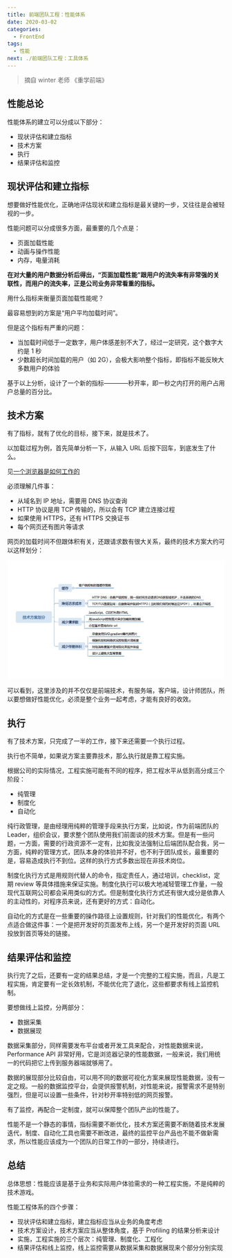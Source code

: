 ```yaml
---
title: 前端团队工程：性能体系
date: 2020-03-02
categories:
  - FrontEnd
tags:
  - 性能
next: ./前端团队工程：工具体系
---
```


> 摘自 winter 老师 《重学前端》

## 性能总论

性能体系的建立可以分成以下部分：

 - 现状评估和建立指标
 - 技术方案
 - 执行
 - 结果评估和监控

## 现状评估和建立指标

想要做好性能优化，正确地评估现状和建立指标是最关键的一步，又往往是会被轻视的一步。

性能问题可以分成很多方面，最重要的几个点是：

- 页面加载性能
- 动画与操作性能
- 内存，电量消耗

**在对大量的用户数据分析后得出，“页面加载性能”跟用户的流失率有非常强的关联性，而用户的流失率，正是公司业务非常看重的指标。**

用什么指标来衡量页面加载性能呢？

最容易想到的方案是“用户平均加载时间”。

但是这个指标有严重的问题：

- 当加载时间低于一定数字，用户体感差别不大了，经过一定研究，这个数字大约是 1 秒
- 少数超长时间加载的用户（如 2G），会极大影响整个指标，即指标不能反映大多数用户的体验

基于以上分析，设计了一个新的指标————秒开率，即一秒之内打开的用户占用户总量的百分比。

## 技术方案

有了指标，就有了优化的目标，接下来，就是技术了。

以加载过程为例，首先简单分析一下，从输入 URL 后按下回车，到底发生了什么。

见[一个浏览器是如何工作的](/articles/JavaScript/一个浏览器是如何工作的)

必须理解几件事：

- 从域名到 IP 地址，需要用 DNS 协议查询
- HTTP 协议是用 TCP 传输的，所以会有 TCP 建立连接过程
- 如果使用 HTTPS，还有 HTTPS 交换证书
- 每个网页还有图片等请求

网页的加载时间不但跟体积有关，还跟请求数有很大关系，最终的技术方案大约可以这样划分：

![性能技术方案](./images/performance_optimization_technical_solution.jpg)

可以看到，这里涉及的并不仅仅是前端技术，有服务端，客户端，设计师团队，所以要想做好性能优化，必须是整个业务一起考虑，才能有良好的收效。

## 执行

有了技术方案，只完成了一半的工作，接下来还需要一个执行过程。

执行也不简单，如果说方案主要靠技术，那么执行就是靠工程实施。

根据公司的实际情况，工程实施可能有不同的程序，把工程水平从低到高分成三个阶段：

- 纯管理
- 制度化
- 自动化

纯行政管理，是由经理用纯粹的管理手段来执行方案，比如说，作为前端团队的 Leader，组织会议，要求整个团队使用我们前面谈的技术方案。但是有一些问题，一方面，需要的行政资源不一定有，比如我没法强制让后端团队配合我，另一方面，纯粹的管理方式，团队本身的体验并不好，也不利于团队成长，最重要的是，容易造成执行不到位。这样的执行方式多数出现在非技术岗位。

制度化执行方式是用规则代替人的命令，指定责任人，通过培训，checklist，定期 review 等具体措施来保证实施。制度化执行可以极大地减轻管理工作量，一般现代互联网公司都会采用类似的方式。但是制度化执行方式还有很大成分是依靠人的主动性的，对程序员来说，还有更好的方式：自动化。

自动化的方式是在一些重要的操作路径上设置规则，针对我们的性能优化，有两个点适合做这件事：一个是把开发好的页面发布上线，另一个是开发好的页面 URL 投放到首页等处的链接。

## 结果评估和监控

执行完了之后，还要有一定的结果总结，才是一个完整的工程实施，而且，凡是工程实施，肯定要有一定长效机制，不能优化完了退化，这些都要求有线上监控机制。

要想做线上监控，分两部分：

- 数据采集
- 数据展现

数据采集部分，同样需要发布平台或者开发工具来配合，对性能数据来说， Performance API 非常好用，它是浏览器记录的性能数据，一般来说，我们用统一的代码把它上传到服务器端就够用了。

数据的展现部分比较自由，可以用不同的数据可视化方案来展现性能数据，没有一定之规。一般的数据监控平台，会提供报警机制，对性能来说，报警需求不是特别强烈，但是可以设置一些条件，针对秒开率特别低的网页报警。

有了监控，再配合一定制度，就可以保障整个团队产出的性能了。

性能不是一个静态的事情，指标需要不断优化，技术方案还需要不断随着技术发展迭代，制度、自动化工具也需要不断改进，最终的监控平台产品也不能不做新需求，所以性能应该成为一个团队的日常工作的一部分，持续进行。

## 总结

总体思想：性能应该是基于业务和实际用户体验需求的一种工程实施，不是纯粹的技术游戏。

性能工程体系的四个步骤：

- 现状评估和建立指标，建立指标应当从业务的角度考虑
- 技术方案设计，技术方案应当从整体角度，基于 Profiling 的结果分析来设计
- 实施，工程实施的三个层次：纯管理、制度化、工程化
- 结果评估和线上监控，线上监控需要从数据采集和数据展现来个部分分别实现
